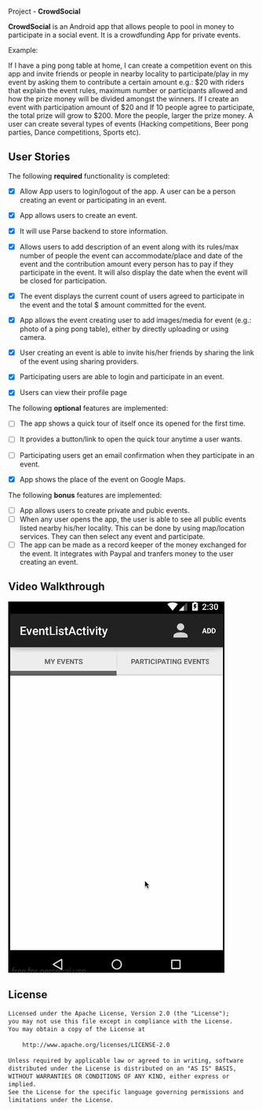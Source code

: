  Project - **CrowdSocial**

**CrowdSocial** is an Android app that allows people to pool in money to participate in a social event. It is a crowdfunding App for private events.

Example:

If I have a ping pong table at home, I can create a competition event on this app and invite friends or people in nearby locality to participate/play in my event by asking them to contribute a certain amount e.g.: $20 with riders that explain the event rules, maximum number or participants allowed and how the prize money will be divided amongst the winners. If I create an event with participation amount of $20 and If 10 people agree to participate, the total prize will grow to $200. More the people, larger the prize money. A user can create several types of events (Hacking competitions, Beer pong parties, Dance competitions, Sports etc).

## User Stories

The following **required** functionality is completed:

* [x] Allow App users to login/logout of the app. A user can be a person creating an event or participating in an event.
* [x] App allows users to create an event.
* [x] It will use Parse backend to store information.
* [x] Allows users to add description of an event along with its rules/max number of people the event can accommodate/place and date of the event and the contribution amount every person has to pay if they participate in the event. It will also display the date when the event will be closed for participation.
* [x] The event displays the current count of users agreed to participate in the event and the total $ amount committed for the event.
* [x] App allows the event creating user to add images/media for event (e.g.: photo of a ping pong table), either by directly uploading or using camera.
* [x] User creating an event is able to invite his/her friends by sharing the link of the event using sharing providers.
* [x] Participating users are able to login and participate in an event.
* [x] Users can view their profile page


The following **optional** features are implemented:

* [ ] The app shows a quick tour of itself once its opened for the first time.
* [ ] It provides a button/link to open the quick tour anytime a user wants.
* [ ] Participating users get an email confirmation when they participate in an event.
* [x] App shows the place of the event on Google Maps.


The following **bonus** features are implemented:

* [ ] App allows users to create private and pubic events.
* [ ] When any user opens the app, the user is able to see all public events listed nearby his/her locality. This can be done by using map/location services. They can then select any event and participate.
* [ ] The app can be made as a record keeper of the money exchanged for the event. It integrates with Paypal and tranfers money to the user creating an event.

## Video Walkthrough

![Video Walkthrough](https://github.com/CrowdSocial/CrowdSocial/blob/master/crowdsocial.gif?raw=true)

## License

    Licensed under the Apache License, Version 2.0 (the "License");
    you may not use this file except in compliance with the License.
    You may obtain a copy of the License at

        http://www.apache.org/licenses/LICENSE-2.0

    Unless required by applicable law or agreed to in writing, software
    distributed under the License is distributed on an "AS IS" BASIS,
    WITHOUT WARRANTIES OR CONDITIONS OF ANY KIND, either express or implied.
    See the License for the specific language governing permissions and
    limitations under the License.
